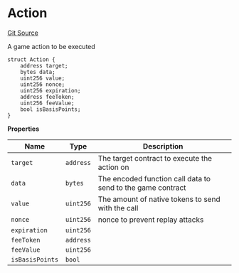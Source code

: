 # Action
[Git Source](https://github.com/PermissionlessGames/degen-casino/blob/6045da79bcc780d5296b9e30abdb6b97559ac8ac/src/AccountSystem7702.sol)

A game action to be executed


```solidity
struct Action {
    address target;
    bytes data;
    uint256 value;
    uint256 nonce;
    uint256 expiration;
    address feeToken;
    uint256 feeValue;
    bool isBasisPoints;
}
```

**Properties**

|Name|Type|Description|
|----|----|-----------|
|`target`|`address`|The target contract to execute the action on|
|`data`|`bytes`|The encoded function call data to send to the game contract|
|`value`|`uint256`|The amount of native tokens to send with the call|
|`nonce`|`uint256`|nonce to prevent replay attacks|
|`expiration`|`uint256`||
|`feeToken`|`address`||
|`feeValue`|`uint256`||
|`isBasisPoints`|`bool`||

